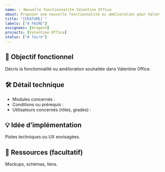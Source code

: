 ```yaml
---
name: ✨ Nouvelle fonctionnalité Valentine Office
about: Proposer une nouvelle fonctionnalité ou amélioration pour Valentine Office
title: "[FEATURE] "
labels: ["A FAIRE"]
assignees: [dragent]
projects: [Valentine Office]
status: ["A faire"]
---
```

## 🎯 Objectif fonctionnel

Décris la fonctionnalité ou amélioration souhaitée dans Valentine Office.

## 🛠️ Détail technique

- Modules concernés :  
- Conditions ou prérequis :  
- Utilisateurs concernés (rôles, grades) :

## 💡 Idée d’implémentation

Pistes techniques ou UX envisagées.

## 🎨 Ressources (facultatif)

Mockups, schémas, liens.
